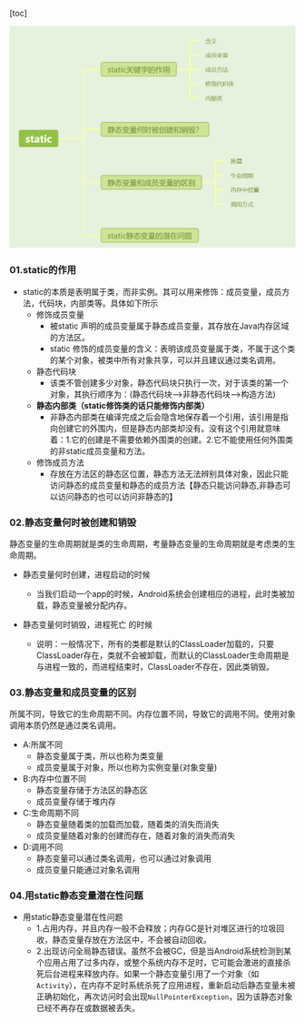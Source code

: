 [toc]

![image-20241014202207602](./../_pic_/image-20241014202207602.png)

### 01.static的作用

- static的本质是表明属于类，而非实例。其可以用来修饰：成员变量，成员方法，代码块，内部类等。具体如下所示
  - 修饰成员变量
    - 被static 声明的成员变量属于静态成员变量，其存放在Java内存区域的方法区。
    -  static 修饰的成员变量的含义：表明该成员变量属于类，不属于这个类的某个对象，被类中所有对象共享，可以并且建议通过类名调用。
  - 静态代码块
    - 该类不管创建多少对象，静态代码块只执行一次，对于该类的第一个对象，其执行顺序为：(静态代码块—>非静态代码块—>构造方法)
  - **静态内部类（static修饰类的话只能修饰内部类）**
    - 非静态内部类在编译完成之后会隐含地保存着一个引用，该引用是指向创建它的外围内，但是静态内部类却没有。没有这个引用就意味着：1.它的创建是不需要依赖外围类的创建。2.它不能使用任何外围类的非static成员变量和方法。
  - 修饰成员方法
    - 存放在方法区的静态区位置，静态方法无法辨别具体对象，因此只能访问静态的成员变量和静态的成员方法【静态只能访问静态,非静态可以访问静态的也可以访问非静态的】

### 02.静态变量何时被创建和销毁

静态变量的生命周期就是类的生命周期，考量静态变量的生命周期就是考虑类的生命周期。

- 静态变量何时创建，进程启动的时候
  - 当我们启动一个app的时候，Android系统会创建相应的进程，此时类被加载，静态变量被分配内存。

- 静态变量何时销毁，进程死亡 的时候
  - 说明：一般情况下，所有的类都是默认的ClassLoader加载的，只要ClassLoader存在，类就不会被卸载，而默认的ClassLoader生命周期是与进程一致的，而进程结束时，ClassLoader不存在，因此类销毁。

### 03.静态变量和成员变量的区别

所属不同，导致它的生命周期不同。内存位置不同，导致它的调用不同。使用对象调用本质仍然是通过类名调用。

- A:所属不同
  - 静态变量属于类，所以也称为类变量
  - 成员变量属于对象，所以也称为实例变量(对象变量)
- B:内存中位置不同
  - 静态变量存储于方法区的静态区
  - 成员变量存储于堆内存
- C:生命周期不同
  - 静态变量随着类的加载而加载，随着类的消失而消失
  - 成员变量随着对象的创建而存在，随着对象的消失而消失
- D:调用不同
  - 静态变量可以通过类名调用，也可以通过对象调用
  - 成员变量只能通过对象名调用

### 04.用static静态变量潜在性问题

- 用static静态变量潜在性问题
  - 1.占用内存，并且内存一般不会释放；内存GC是针对堆区进行的垃圾回收，静态变量存放在方法区中，不会被自动回收。
  - 2.出现访问全局静态错误。虽然不会被GC，但是当Android系统检测到某个应用占用了过多内存，或整个系统内存不足时，它可能会激进的直接杀死后台进程来释放内存。如果一个静态变量引用了一个对象（如`Activity`），在内存不足时系统杀死了应用进程，重新启动后静态变量未被正确初始化，再次访问时会出现`NullPointerException`，因为该静态对象已经不再存在或数据被丢失。
